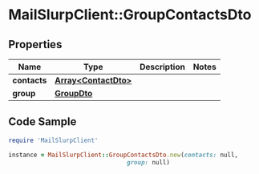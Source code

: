# MailSlurpClient::GroupContactsDto

## Properties

Name | Type | Description | Notes
------------ | ------------- | ------------- | -------------
**contacts** | [**Array&lt;ContactDto&gt;**](ContactDto) |  | 
**group** | [**GroupDto**](GroupDto) |  | 

## Code Sample

```ruby
require 'MailSlurpClient'

instance = MailSlurpClient::GroupContactsDto.new(contacts: null,
                                 group: null)
```


